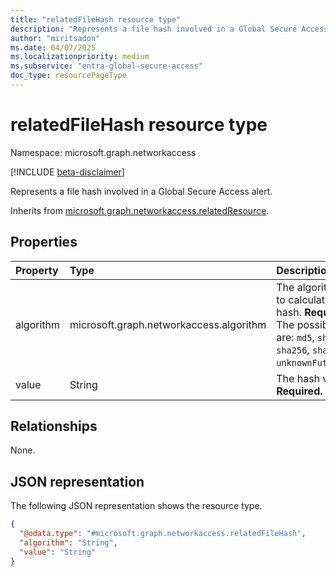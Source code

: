 ```yaml
---
title: "relatedFileHash resource type"
description: "Represents a file hash involved in a Global Secure Access alert."
author: "miritsadon"
ms.date: 04/07/2025
ms.localizationpriority: medium
ms.subservice: "entra-global-secure-access"
doc_type: resourcePageType
---
```


# relatedFileHash resource type

Namespace: microsoft.graph.networkaccess

[!INCLUDE [beta-disclaimer](../../includes/beta-disclaimer.md)]

Represents a file hash involved in a Global Secure Access alert.

Inherits from [microsoft.graph.networkaccess.relatedResource](../resources/networkaccess-relatedresource.md).

## Properties
|Property|Type|Description|
|:---|:---|:---|
|algorithm|microsoft.graph.networkaccess.algorithm|The algorithm used to calculate the file hash. **Required.** The possible values are: `md5`, `sha1`, `sha256`, `sha256ac`, `unknownFutureValue`.|
|value|String|The hash value. **Required.**|

## Relationships
None.

## JSON representation
The following JSON representation shows the resource type.
<!-- {
  "blockType": "resource",
  "@odata.type": "microsoft.graph.networkaccess.relatedFileHash"
}
-->
``` json
{
  "@odata.type": "#microsoft.graph.networkaccess.relatedFileHash",
  "algorithm": "String",
  "value": "String"
}
```
